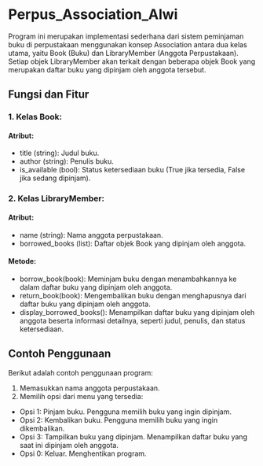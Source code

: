 # Perpus_Association_Alwi
Program ini merupakan implementasi sederhana dari sistem peminjaman buku di perpustakaan menggunakan konsep Association antara dua kelas utama, yaitu Book (Buku) dan LibraryMember (Anggota Perpustakaan). Setiap objek LibraryMember akan terkait dengan beberapa objek Book yang merupakan daftar buku yang dipinjam oleh anggota tersebut.

## Fungsi dan Fitur

### 1. Kelas Book:

#### Atribut:
- title (string): Judul buku.
- author (string): Penulis buku.
- is_available (bool): Status ketersediaan buku (True jika tersedia, False jika sedang dipinjam).

### 2. Kelas LibraryMember:

#### Atribut:
- name (string): Nama anggota perpustakaan.
- borrowed_books (list): Daftar objek Book yang dipinjam oleh anggota.

#### Metode:
- borrow_book(book): Meminjam buku dengan menambahkannya ke dalam daftar buku yang dipinjam oleh anggota.
- return_book(book): Mengembalikan buku dengan menghapusnya dari daftar buku yang dipinjam oleh anggota.
- display_borrowed_books(): Menampilkan daftar buku yang dipinjam oleh anggota beserta informasi detailnya, seperti judul, penulis, dan status ketersediaan.

## Contoh Penggunaan
Berikut adalah contoh penggunaan program:
1. Memasukkan nama anggota perpustakaan.
2. Memilih opsi dari menu yang tersedia:
- Opsi 1: Pinjam buku. Pengguna memilih buku yang ingin dipinjam.
- Opsi 2: Kembalikan buku. Pengguna memilih buku yang ingin dikembalikan.
- Opsi 3: Tampilkan buku yang dipinjam. Menampilkan daftar buku yang saat ini dipinjam oleh anggota.
- Opsi 0: Keluar. Menghentikan program.
